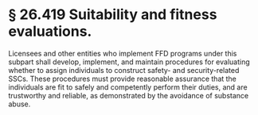 # § 26.419   Suitability and fitness evaluations.

Licensees and other entities who implement FFD programs under this subpart shall develop, implement, and maintain procedures for evaluating whether to assign individuals to construct safety- and security-related SSCs. These procedures must provide reasonable assurance that the individuals are fit to safely and competently perform their duties, and are trustworthy and reliable, as demonstrated by the avoidance of substance abuse.





